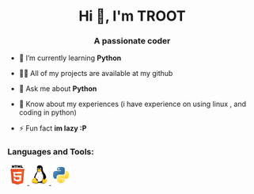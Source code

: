<h1 align="center">Hi 👋, I'm TROOT</h1>
<h3 align="center">A passionate coder</h3>

- 🌱 I’m currently learning **Python**

- 👨‍💻 All of my projects are available at my github

- 💬 Ask me about **Python**

- 📄 Know about my experiences (i have experience on using linux , and coding in python)

- ⚡ Fun fact **im lazy :P**


<h3 align="left">Languages and Tools:</h3>
<p align="left"> <a href="https://www.w3.org/html/" target="_blank"> <img src="https://raw.githubusercontent.com/devicons/devicon/master/icons/html5/html5-original-wordmark.svg" alt="html5" width="40" height="40"/> </a> <a href="https://www.linux.org/" target="_blank"> <img src="https://raw.githubusercontent.com/devicons/devicon/master/icons/linux/linux-original.svg" alt="linux" width="40" height="40"/> </a> <a href="https://www.python.org" target="_blank"> <img src="https://raw.githubusercontent.com/devicons/devicon/master/icons/python/python-original.svg" alt="python" width="40" height="40"/> </a> </p>

